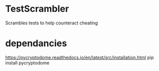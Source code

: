 # TestScrambler
 Scrambles tests to help counteract cheating

# dependancies
https://pycryptodome.readthedocs.io/en/latest/src/installation.html
  pip install pycryptodome
